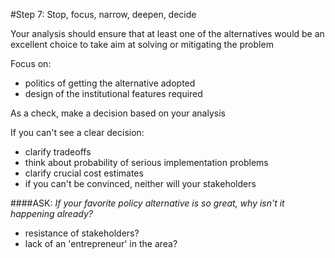 #Step 7: Stop, focus, narrow, deepen, decide

Your analysis should ensure that at least one of 
the alternatives would be an excellent choice
to take aim at solving or mitigating the problem

Focus on:
 - politics of getting the alternative adopted
 - design of the institutional features required

As a check, make a decision based on your analysis

If you can't see a clear decision:
 - clarify tradeoffs
 - think about probability of serious implementation problems
 - clarify crucial cost estimates
 - if you can't be convinced, neither will your stakeholders

####ASK:
*If your favorite policy alternative is so great, why
isn't it happening already?*
 - resistance of stakeholders?
 - lack of an 'entrepreneur' in the area?
